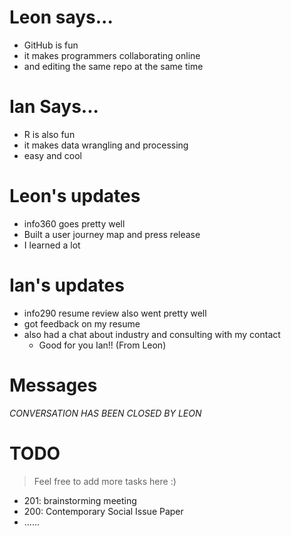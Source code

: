 # Leon says...
- GitHub is fun
- it makes programmers collaborating online
- and editing the same repo at the same time

# Ian Says...
- R is also fun
- it makes data wrangling and processing
- easy and cool

# Leon's updates
- info360 goes pretty well
- Built a user journey map and press release
- I learned a lot

# Ian's updates
- info290 resume review also went pretty well
- got feedback on my resume
- also had a chat about industry and consulting with my contact
  - Good for you Ian!! (From Leon)

# Messages
*CONVERSATION HAS BEEN CLOSED BY LEON*

# TODO
> Feel free to add more tasks here :)

- 201: brainstorming meeting
- 200: Contemporary Social Issue Paper
- ......
